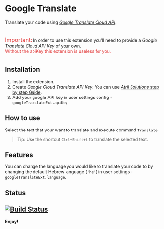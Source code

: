 # Google Translate
Translate your code using [*Google Translate Cloud API*](https://cloud.google.com/translate/).
#
<span style="color:rgb(226, 58, 58);font-size:large">Important:</span> In order to use this 
extension you'll need to provide a *Google Translate Cloud API Key* of your own.<br><span style="color:rgb(226, 58, 58)">Without the apiKey this extension is useless for you.</span>
#
## Installation
1. Install the extension.
2. Create *Google Cloud Translate API Key*. You can use [*Atril Solutions* step by step Guide](https://atrilsolutions.zendesk.com/hc/en-us/articles/205540421-How-to-obtain-a-Google-Translate-API-key).
3. Add your google API key in user settings config - `googleTranslateExt.apiKey`

## How to use
Select the text that your want to translate and execute command `Translate`
> Tip: Use the shortcut `Ctrl+Shift+t` to translate the selected text.

## Features
You can change the language you would like to translate your code to by changing the default Hebrew language (`'he'`) in user settings - `googleTranslateExt.language`.

## Status
[![Build Status](https://travis-ci.org/benshabatnoam/google-translate-vscode-ext.svg?branch=master)](https://travis-ci.org/benshabatnoam/google-translate-vscode-ext)
-----------------------------------------------------------------------------------------------------------

**Enjoy!**
